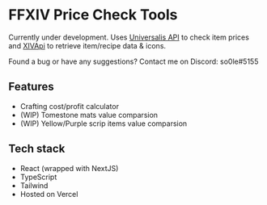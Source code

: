 # FFXIV Price Check Tools

Currently under development. Uses [Universalis API](https://universalis.app) to check item prices and [XIVApi](https://xivapi.com) to retrieve item/recipe data & icons.

Found a bug or have any suggestions? Contact me on Discord: so0le#5155

## Features

- Crafting cost/profit calculator
- (WIP) Tomestone mats value comparsion
- (WIP) Yellow/Purple scrip items value comparsion

## Tech stack

- React (wrapped with NextJS)
- TypeScript
- Tailwind
- Hosted on Vercel
